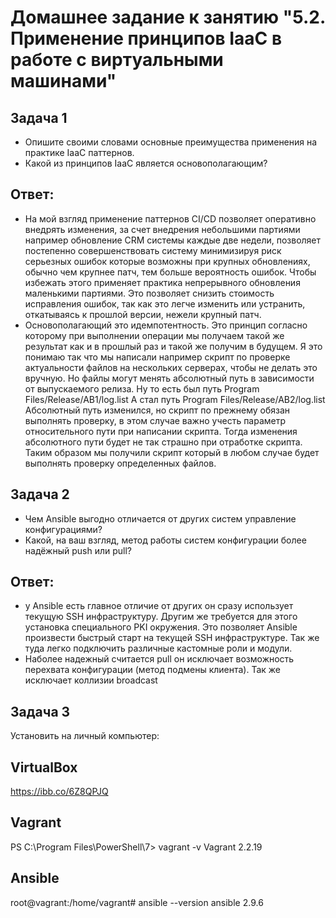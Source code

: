 # Домашнее задание к занятию "5.2. Применение принципов IaaC в работе с виртуальными машинами"

## Задача 1

- Опишите своими словами основные преимущества применения на практике IaaC паттернов.
- Какой из принципов IaaC является основополагающим?

## Ответ:
- На мой взгляд применение паттернов CI/CD позволяет оперативно внедрять изменения, за счет внедрения небольшими партиями
например обновление CRM системы каждые две недели, позволяет постепенно совершенствовать систему минимизируя риск серьезных ошибок
которые возможны при крупных обновлениях, обычно чем крупнее патч, тем больше вероятность ошибок. Чтобы избежать этого
применяет практика непрерывного обновления маленькими партиями. Это позволяет снизить стоимость исправления ошибок, 
так как это легче изменить или устранить, откатываясь к прошлой версии, нежели крупный патч.  
- Основополагающий это идемпотентность. Это принцип согласно которому при выполнении операции мы получаем такой же результат
как и в прошлый раз и такой же получим в будущем. Я это понимаю так что мы написали например скрипт
по проверке актуальности файлов на нескольких серверах, чтобы не делать это вручную. 
Но файлы могут менять абсолютный путь в зависимости от выпускаемого релиза. 
Ну то есть был путь Program Files/Release/AB1/log.list
А стал путь Program Files/Release/AB2/log.list
Абсолютный путь изменился, но скрипт по прежнему обязан выполнять проверку, в этом случае важно учесть
параметр относительного пути при написании скрипта. Тогда изменения абсолютного пути будет не так страшно при отработке скрипта.
Таким образом мы получили скрипт который в любом случае будет выполнять проверку определенных файлов.

## Задача 2

- Чем Ansible выгодно отличается от других систем управление конфигурациями?
- Какой, на ваш взгляд, метод работы систем конфигурации более надёжный push или pull?


## Ответ:

- у Ansible есть главное отличие от других он сразу использует текущую SSH инфраструктуру.
Другим же требуется для этого установка специального PKI окружения. Это позволяет Ansible произвести
быстрый старт на текущей SSH инфраструктуре. Так же туда легко подключить различные кастомные роли и модули.
- Наболее надежный считается pull он исключает возможность перехвата конфигурации (метод подмены клиента).
Так же исключает коллизии broadcast

## Задача 3

Установить на личный компьютер:

VirtualBox
---
https://ibb.co/6Z8QPJQ

Vagrant
---
PS C:\Program Files\PowerShell\7> vagrant  -v
Vagrant 2.2.19

Ansible
---
root@vagrant:/home/vagrant# ansible --version
ansible 2.9.6









